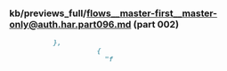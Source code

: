 ### kb/previews_full/flows__master-first__master-only@auth.har.part096.md (part 002)

```md
           },
                      {
                        "f
```

```
